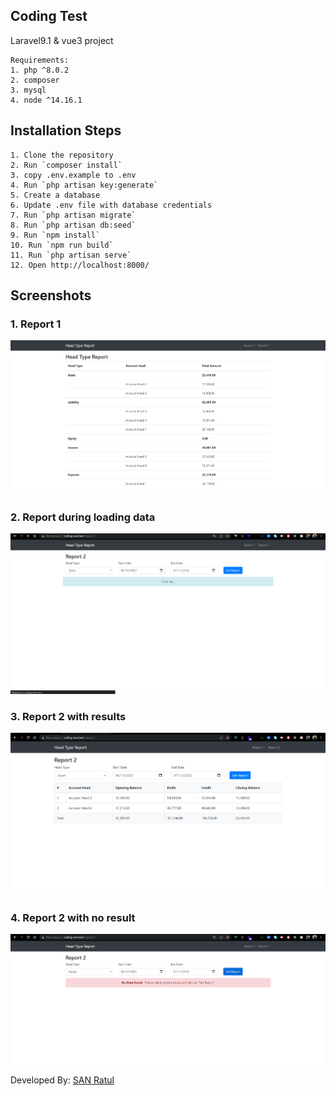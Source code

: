 ## Coding Test

Laravel9.1 & vue3 project

    Requirements:
    1. php ^8.0.2
    2. composer
    3. mysql
    4. node ^14.16.1   

## Installation Steps
```
1. Clone the repository
2. Run `composer install`
3. copy .env.example to .env
4. Run `php artisan key:generate`
5. Create a database
6. Update .env file with database credentials
7. Run `php artisan migrate`
8. Run `php artisan db:seed`
9. Run `npm install`
10. Run `npm run build`
11. Run `php artisan serve`
12. Open http://localhost:8000/
```
## Screenshots
### 1. Report 1
![](./public/images/report-1.png)
### 2. Report during loading data
![](./public/images/report-2-loading.png)
### 3. Report 2 with results
![](./public/images/report-2-with-result.png)
### 4. Report 2 with no result
![](./public/images/report-2-with-no-result.png)

Developed By: [SAN Ratul](https://www.aboutratul.com)
